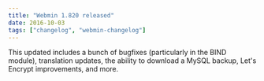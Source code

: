 ```yaml
---
title: "Webmin 1.820 released"
date: 2016-10-03
tags: ["changelog", "webmin-changelog"]
---
```


This updated includes a bunch of bugfixes (particularly in the BIND module), translation updates, the ability to download a MySQL backup, Let's Encrypt improvements, and more.
